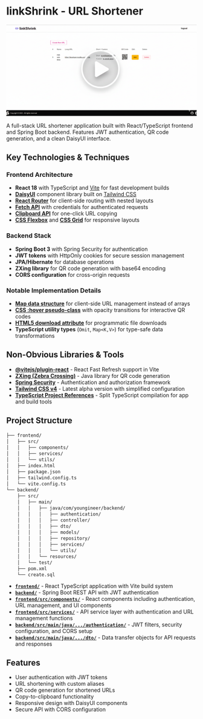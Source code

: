 # linkShrink - URL Shortener
[![Watch the demo](assets/demo-thumb.png)](https://drive.google.com/file/d/1zr8X2ZkppLJzL7GAnM-yWg8A92UEeHAd/view?usp=sharing)

A full-stack URL shortener application built with React/TypeScript frontend and Spring Boot backend. Features JWT authentication, QR code generation, and a clean DaisyUI interface.

## Key Technologies & Techniques

### Frontend Architecture
- **React 18** with TypeScript and [Vite](https://vitejs.dev/) for fast development builds
- **[DaisyUI](https://daisyui.com/)** component library built on [Tailwind CSS](https://tailwindcss.com/)
- **[React Router](https://reactrouter.com/)** for client-side routing with nested layouts
- **[Fetch API](https://developer.mozilla.org/en-US/docs/Web/API/Fetch_API)** with credentials for authenticated requests
- **[Clipboard API](https://developer.mozilla.org/en-US/docs/Web/API/Clipboard_API)** for one-click URL copying
- **[CSS Flexbox](https://developer.mozilla.org/en-US/docs/Web/CSS/CSS_Flexible_Box_Layout)** and **[CSS Grid](https://developer.mozilla.org/en-US/docs/Web/CSS/CSS_Grid_Layout)** for responsive layouts

### Backend Stack
- **Spring Boot 3** with Spring Security for authentication
- **JWT tokens** with HttpOnly cookies for secure session management
- **JPA/Hibernate** for database operations
- **ZXing library** for QR code generation with base64 encoding
- **CORS configuration** for cross-origin requests

### Notable Implementation Details
- **[Map data structure](https://developer.mozilla.org/en-US/docs/Web/JavaScript/Reference/Global_Objects/Map)** for client-side URL management instead of arrays
- **[CSS :hover pseudo-class](https://developer.mozilla.org/en-US/docs/Web/CSS/:hover)** with opacity transitions for interactive QR codes
- **[HTML5 download attribute](https://developer.mozilla.org/en-US/docs/Web/HTML/Element/a#attr-download)** for programmatic file downloads
- **TypeScript utility types** (`Omit`, `Map<K,V>`) for type-safe data transformations

## Non-Obvious Libraries & Tools

- **[@vitejs/plugin-react](https://github.com/vitejs/vite-plugin-react)** - React Fast Refresh support in Vite
- **[ZXing (Zebra Crossing)](https://github.com/zxing/zxing)** - Java library for QR code generation
- **[Spring Security](https://spring.io/projects/spring-security)** - Authentication and authorization framework
- **[Tailwind CSS v4](https://tailwindcss.com/blog/tailwindcss-v4-alpha)** - Latest alpha version with simplified configuration
- **[TypeScript Project References](https://www.typescriptlang.org/docs/handbook/project-references.html)** - Split TypeScript compilation for app and build tools

## Project Structure

```
├── frontend/
│   ├── src/
│   │   ├── components/
│   │   ├── services/
│   │   └── utils/
│   ├── index.html
│   ├── package.json
│   ├── tailwind.config.ts
│   └── vite.config.ts
└── backend/
    ├── src/
    │   ├── main/
    │   │   ├── java/com/youngineer/backend/
    │   │   │   ├── authentication/
    │   │   │   ├── controller/
    │   │   │   ├── dto/
    │   │   │   ├── models/
    │   │   │   ├── repository/
    │   │   │   ├── services/
    │   │   │   └── utils/
    │   │   └── resources/
    │   └── test/
    ├── pom.xml
    └── create.sql
```

- **[`frontend/`](frontend/)** - React TypeScript application with Vite build system
- **[`backend/`](backend/)** - Spring Boot REST API with JWT authentication
- **[`frontend/src/components/`](frontend/src/components/)** - React components including authentication, URL management, and UI components
- **[`frontend/src/services/`](frontend/src/services/)** - API service layer with authentication and URL management functions
- **[`backend/src/main/java/.../authentication/`](backend/src/main/java/com/youngineer/backend/authentication/)** - JWT filters, security configuration, and CORS setup
- **[`backend/src/main/java/.../dto/`](backend/src/main/java/com/youngineer/backend/dto/)** - Data transfer objects for API requests and responses

## Features

- User authentication with JWT tokens
- URL shortening with custom aliases
- QR code generation for shortened URLs
- Copy-to-clipboard functionality
- Responsive design with DaisyUI components
- Secure API with CORS configuration